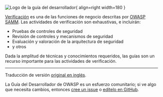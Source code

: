 ![Logo de la guía del desarrollador](../../assets/images/dg_logo_bbd.png "Guía del Desarrollador"){ align=right width=180 }

[Verificación][sammv] es una de las funciones de negocio descritas por [OWASP SAMM][samm].
Las actividades de verificación son exhaustivas, e incluirán:

* Pruebas de controles de seguridad
* Revisión de controles y mecanismos de seguridad
* Evaluación y valoración de la arquitectura de seguridad
* y otros

Dada la amplitud de técnicas y conocimientos requeridos, las guías son un recurso importante
para las actividades de verificación.

----

Traducción de versión [original en inglés][en0810].

La Guía del Desarrollador de OWASP es un esfuerzo comunitario;
si ve algo que necesita cambios, entonces [cree un issue][issue0810] o [edítelo en GitHub][edit0810].

[edit0810]: https://github.com/OWASP/DevGuide/blob/main/docs/es/06-verification/01-guides/index.md
[en0810]: https://devguide.owasp.org/en/06-verification/01-guides/
[issue0810]: https://github.com/OWASP/DevGuide/issues/new?labels=content&template=request.md&title=Update:%2006-verification/01-guides/index
[samm]: https://owaspsamm.org/about/
[sammv]: https://owaspsamm.org/model/verification/
